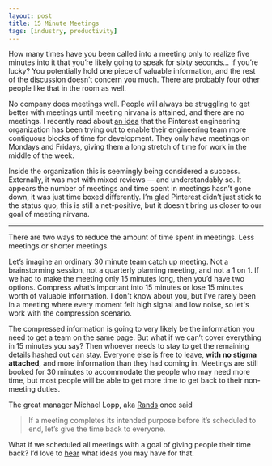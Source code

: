 ```yaml
---
layout: post
title: 15 Minute Meetings
tags: [industry, productivity]
---
```


How many times have you been called into a meeting only to realize five minutes into it that you’re likely going to speak for sixty seconds… if you’re lucky? You potentially hold one piece of valuable information, and the rest of the discussion doesn’t concern you much. There are probably four other people like that in the room as well.

No company does meetings well. People will always be struggling to get better with meetings until meeting nirvana is attained, and there are no meetings. I recently read about [an idea](https://medium.com/@Pinterest_Engineering/three-day-no-meeting-schedule-for-engineers-fca9f857a567) that the Pinterest engineering organization has been trying out to enable their engineering team more contiguous blocks of time for development. They only have meetings on Mondays and Fridays, giving them a long stretch of time for work in the middle of the week.

Inside the organization this is seemingly being considered a success. Externally, it was met with mixed reviews — and understandably so. It appears the number of meetings and time spent in meetings hasn’t gone down, it was just time boxed differently. I’m glad Pinterest didn’t just stick to the status quo, this is still a net-positive, but it doesn’t bring us closer to our goal of meeting nirvana.

---

There are two ways to reduce the amount of time spent in meetings. Less meetings or shorter meetings.

Let’s imagine an ordinary 30 minute team catch up meeting. Not a brainstorming session, not a quarterly planning meeting, and not a 1 on 1. If we had to make the meeting only 15 minutes long, then you’d have two options. Compress what’s important into 15 minutes or lose 15 minutes worth of valuable information. I don't know about you, but I've rarely been in a meeting where every moment felt high signal and low noise, so let's work with the compression scenario.

The compressed information is going to very likely be the information you need to get a team on the same page. But what if we can’t cover everything in 15 minutes you say? Then whoever needs to stay to get the remaining details hashed out can stay. Everyone else is free to leave, **with no stigma attached**, and more information than they had coming in. Meetings are still booked for 30 minutes to accommodate the people who may need more time, but most people will be able to get more time to get back to their non-meeting duties.

The great manager Michael Lopp, aka [Rands](http://randsinrepose.com/archives/how-to-rands/) once said
>If a meeting completes its intended purpose before it’s scheduled to end, let’s give the time back to everyone.

What if we scheduled all meetings with a goal of giving people their time back? I’d love to [hear](https://twitter.com/mergesort) what ideas you may have for that.
